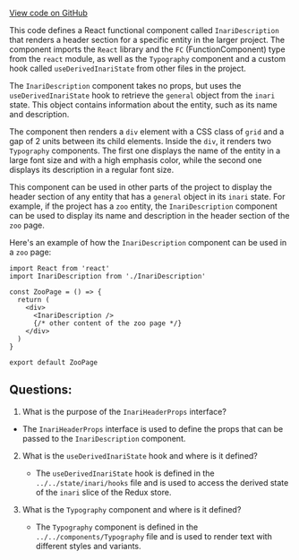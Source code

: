 [View code on GitHub](zoo-labs/zoo/blob/master/core/src/features/inari/InariDescription.tsx)

This code defines a React functional component called `InariDescription` that renders a header section for a specific entity in the larger project. The component imports the `React` library and the `FC` (FunctionComponent) type from the `react` module, as well as the `Typography` component and a custom hook called `useDerivedInariState` from other files in the project.

The `InariDescription` component takes no props, but uses the `useDerivedInariState` hook to retrieve the `general` object from the `inari` state. This object contains information about the entity, such as its name and description.

The component then renders a `div` element with a CSS class of `grid` and a gap of 2 units between its child elements. Inside the `div`, it renders two `Typography` components. The first one displays the name of the entity in a large font size and with a high emphasis color, while the second one displays its description in a regular font size.

This component can be used in other parts of the project to display the header section of any entity that has a `general` object in its `inari` state. For example, if the project has a `zoo` entity, the `InariDescription` component can be used to display its name and description in the header section of the `zoo` page.

Here's an example of how the `InariDescription` component can be used in a `zoo` page:

```
import React from 'react'
import InariDescription from './InariDescription'

const ZooPage = () => {
  return (
    <div>
      <InariDescription />
      {/* other content of the zoo page */}
    </div>
  )
}

export default ZooPage
```
## Questions: 
 1. What is the purpose of the `InariHeaderProps` interface?
   - The `InariHeaderProps` interface is used to define the props that can be passed to the `InariDescription` component.

2. What is the `useDerivedInariState` hook and where is it defined?
   - The `useDerivedInariState` hook is defined in the `../../state/inari/hooks` file and is used to access the derived state of the `inari` slice of the Redux store.

3. What is the `Typography` component and where is it defined?
   - The `Typography` component is defined in the `../../components/Typography` file and is used to render text with different styles and variants.